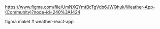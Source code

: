 https://www.figma.com/file/UmNXQYmtBcTgVdb6JWQhuk/Weather-App-(Community)?node-id=240%3A1424

figma maket
#   w e a t h e r - r e a c t - a p p  
 